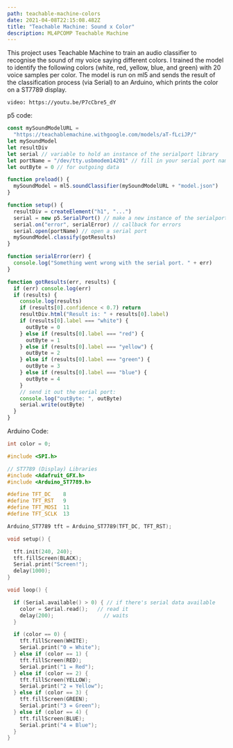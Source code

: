 ```yaml
---
path: teachable-machine-colors
date: 2021-04-08T22:15:08.482Z
title: "Teachable Machine: Sound x Color"
description: ML4PCOMP Teachable Machine
---
```


This project uses Teachable Machine to train an audio classifier to recognise the sound of my voice saying different colors. I trained the model to identify the following colors (white, red, yellow, blue, and green) with 20 voice samples per color. The model is run on ml5 and sends the result of the classification process (via Serial) to an Arduino, which prints the color on a ST7789 display.

`video: https://youtu.be/P7cCbre5_dY`

p5 code:

```js
const mySoundModelURL =
  "https://teachablemachine.withgoogle.com/models/aT-fLciJP/"
let mySoundModel
let resultDiv
let serial // variable to hold an instance of the serialport library
let portName = "/dev/tty.usbmodem14201" // fill in your serial port name here
let outByte = 0 // for outgoing data

function preload() {
  mySoundModel = ml5.soundClassifier(mySoundModelURL + "model.json")
}

function setup() {
  resultDiv = createElement("h1", "...")
  serial = new p5.SerialPort() // make a new instance of the serialport library
  serial.on("error", serialError) // callback for errors
  serial.open(portName) // open a serial port
  mySoundModel.classify(gotResults)
}

function serialError(err) {
  console.log("Something went wrong with the serial port. " + err)
}

function gotResults(err, results) {
  if (err) console.log(err)
  if (results) {
    console.log(results)
    if (results[0].confidence < 0.7) return
    resultDiv.html("Result is: " + results[0].label)
    if (results[0].label === "white") {
      outByte = 0
    } else if (results[0].label === "red") {
      outByte = 1
    } else if (results[0].label === "yellow") {
      outByte = 2
    } else if (results[0].label === "green") {
      outByte = 3
    } else if (results[0].label === "blue") {
      outByte = 4
    }
    // send it out the serial port:
    console.log("outByte: ", outByte)
    serial.write(outByte)
  }
}
```

Arduino Code:

```c
int color = 0;

#include <SPI.h>

// ST7789 (Display) Libraries
#include <Adafruit_GFX.h>
#include <Arduino_ST7789.h>

#define TFT_DC    8
#define TFT_RST   9
#define TFT_MOSI  11
#define TFT_SCLK  13

Arduino_ST7789 tft = Arduino_ST7789(TFT_DC, TFT_RST);

void setup() {

  tft.init(240, 240);
  tft.fillScreen(BLACK);
  Serial.print("Screen!");
  delay(1000);
}

void loop() {

  if (Serial.available() > 0) { // if there's serial data available
    color = Serial.read();   // read it
    delay(200);                // waits
  }

  if (color == 0) {
    tft.fillScreen(WHITE);
    Serial.print("0 = White");
  } else if (color == 1) {
    tft.fillScreen(RED);
    Serial.print("1 = Red");
  } else if (color == 2) {
    tft.fillScreen(YELLOW);
    Serial.print("2 = Yellow");
  } else if (color == 3) {
    tft.fillScreen(GREEN);
    Serial.print("3 = Green");
  } else if (color == 4) {
    tft.fillScreen(BLUE);
    Serial.print("4 = Blue");
  }
}
```
